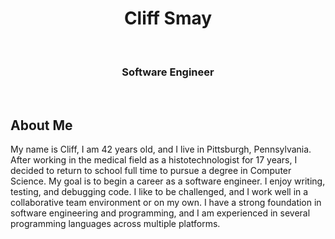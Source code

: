 <h1><center> Cliff Smay </h1><br>
<h3><center> Software Engineer </h3><br>

## About Me

My name is Cliff, I am 42 years old, and I live in Pittsburgh, Pennsylvania. After working in the medical field as a histotechnologist for 17 years, I decided to 
return to school full time to pursue a degree in Computer Science. My goal is to begin a career as a software engineer. I enjoy writing, testing, and debugging code. I like to be challenged, and I work well in a collaborative team environment or on my own. I have a strong foundation in software engineering and programming, and I am experienced in several programming languages across multiple platforms.  



